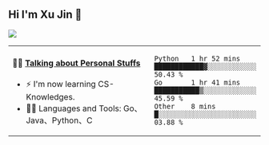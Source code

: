 
## Hi I'm Xu Jin 👋
![](https://komarev.com/ghpvc/?username=jiayouxujin&color=brightgreen&label=PROFILE+VIEWS)



<table align="center">
<tr>
<td valign="top" width="60%">

#### 🏋️‍♀️ <a href="https://github.com/jiayouxujin" target="_blank">Talking about Personal Stuffs</a>
<!-- recent_releases starts -->

- ⚡  I'm now learning CS-Knowledges.  
- 🏊‍♂️ Languages and Tools: Go、Java、Python、C
<!-- recent_releases ends -->
</td>
<td>
 
<!--START_SECTION:waka-->

```text
Python   1 hr 52 mins    ████████████▓░░░░░░░░░░░░   50.43 %
Go       1 hr 41 mins    ███████████▒░░░░░░░░░░░░░   45.59 %
Other    8 mins          █░░░░░░░░░░░░░░░░░░░░░░░░   03.88 %
```

<!--END_SECTION:waka-->
 
</td>
</tr>
</table>





